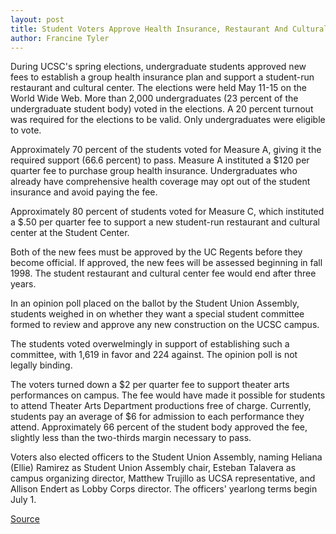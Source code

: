 ```yaml
---
layout: post
title: Student Voters Approve Health Insurance, Restaurant And Cultural Center Fees
author: Francine Tyler
---
```


During UCSC's spring elections, undergraduate students approved new fees to establish a group health insurance plan and support a student-run restaurant and cultural center. The elections were held May 11-15 on the World Wide Web. More than 2,000 undergraduates (23 percent of the undergraduate student body) voted in the elections. A 20 percent turnout was required for the elections to be valid. Only undergraduates were eligible to vote.

Approximately 70 percent of the students voted for Measure A, giving it the required support (66.6 percent) to pass. Measure A instituted a $120 per quarter fee to purchase group health insurance. Undergraduates who already have comprehensive health coverage may opt out of the student insurance and avoid paying the fee.

Approximately 80 percent of students voted for Measure C, which instituted a $.50 per quarter fee to support a new student-run restaurant and cultural center at the Student Center.

Both of the new fees must be approved by the UC Regents before they become official. If approved, the new fees will be assessed beginning in fall 1998. The student restaurant and cultural center fee would end after three years.

In an opinion poll placed on the ballot by the Student Union Assembly, students weighed in on whether they want a special student committee formed to review and approve any new construction on the UCSC campus.

The students voted overwelmingly in support of establishing such a committee, with 1,619 in favor and 224 against. The opinion  poll is not legally binding.

The voters turned down a $2 per quarter fee to support theater arts performances on campus. The fee would have made it possible for students to attend Theater Arts Department productions free of charge. Currently, students pay an average of $6 for admission to each performance they attend. Approximately 66 percent of the student body approved the fee, slightly less than the two-thirds margin necessary to pass.

Voters also elected officers to the Student Union Assembly, naming Heliana (Ellie) Ramirez as Student Union Assembly chair, Esteban Talavera as campus organizing director, Matthew Trujillo as UCSA representative, and Allison Endert as Lobby Corps director. The officers' yearlong terms begin July 1.

[Source](http://www1.ucsc.edu/oncampus/currents/97-98/06-01/vote.htm "Permalink to Student elections: 06-01-98")
